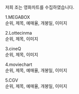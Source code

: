 저희 조는 영화차트를 수집하였습니다.

1.MEGABOX   
순위, 제목, 예매율, 개봉일, 이미지

2.Lottecinma   
순위, 제목, 이미지

3.cineQ   
순위, 제목, 이미지

4.moviechart   
순위, 제목, 예매율, 개봉일, 이미지

5.CGV   
순위, 제목, 예매율, 개봉일, 이미지
